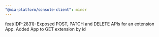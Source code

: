 ```yaml
---
"@mia-platform/console-client": minor
---
```


feat(IDP-2831): Exposed POST, PATCH and DELETE APIs for an extension App. Added App to GET extension by id
